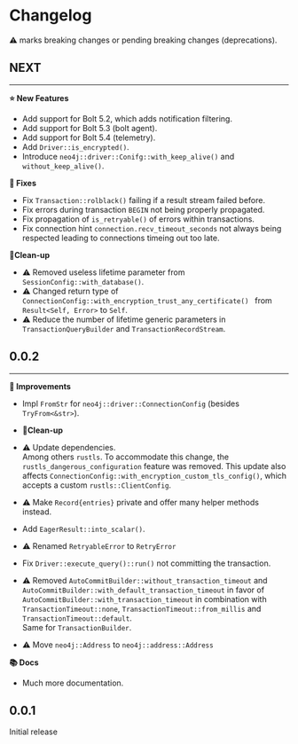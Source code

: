 # Changelog

⚠️ marks breaking changes or pending breaking changes (deprecations).

## NEXT
***
**⭐ New Features**
- Add support for Bolt 5.2, which adds notification filtering.
- Add support for Bolt 5.3 (bolt agent).
- Add support for Bolt 5.4 (telemetry).
- Add `Driver::is_encrypted()`.
- Introduce `neo4j::driver::Conifg::with_keep_alive()` and `without_keep_alive()`.

**🔧 Fixes**
- Fix `Transaction::rolblack()` failing if a result stream failed before.
- Fix errors during transaction `BEGIN` not being properly propagated.
- Fix propagation of `is_retryable()` of errors within transactions.
- Fix connection hint `connection.recv_timeout_seconds` not always being respected leading to connections timeing out too late.

**🧹Clean-up**
- ⚠️ Removed useless lifetime parameter from `SessionConfig::with_database()`.
- ⚠️ Changed return type of `ConnectionConfig::with_encryption_trust_any_certificate() ` from `Result<Self, Error>` to `Self`.
- ⚠️ Reduce the number of lifetime generic parameters in `TransactionQueryBuilder` and `TransactionRecordStream`.


## 0.0.2
***
**👏 Improvements**
- Impl `FromStr` for `neo4j::driver::ConnectionConfig` (besides `TryFrom<&str>`).

- **🧹Clean-up**
- ⚠️ Update dependencies.  
  Among others `rustls`.
  To accommodate this change, the `rustls_dangerous_configuration` feature was removed.
  This update also affects `ConnectionConfig::with_encryption_custom_tls_config()`, which accepts a
  custom `rustls::ClientConfig`.
- ⚠️ Make `Record{entries}` private and offer many helper methods instead.
- Add `EagerResult::into_scalar()`.
- ⚠️ Renamed `RetryableError` to `RetryError`
- Fix `Driver::execute_query()::run()` not committing the transaction.
- ⚠️ Removed `AutoCommitBuilder::without_transaction_timeout` and `AutoCommitBuilder::with_default_transaction_timeout`
  in favor of `AutoCommitBuilder::with_transaction_timeout` in combination with `TransactionTimeout::none`,
  `TransactionTimeout::from_millis` and `TransactionTimeout::default`.  
  Same for `TransactionBuilder`.
- ⚠️ Move `neo4j::Address` to `neo4j::address::Address`

**📚 Docs**
- Much more documentation.

## 0.0.1

Initial release
